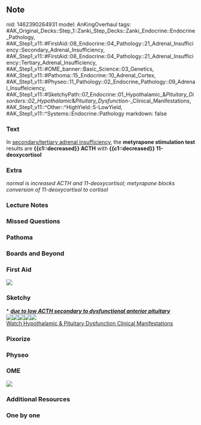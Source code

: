 ## Note
nid: 1462390264931
model: AnKingOverhaul
tags: #AK_Original_Decks::Step_1::Zanki_Step_Decks::Zanki_Endocrine::Endocrine_Pathology, #AK_Step1_v11::#FirstAid::08_Endocrine::04_Pathology::21_Adrenal_Insufficiency::Secondary_Adrenal_Insufficiency, #AK_Step1_v11::#FirstAid::08_Endocrine::04_Pathology::21_Adrenal_Insufficiency::Tertiary_Adrenal_Insufficiency, #AK_Step1_v11::#OME_banner::Basic_Science::03_Genetics, #AK_Step1_v11::#Pathoma::15_Endocrine::10_Adrenal_Cortex, #AK_Step1_v11::#Physeo::11_Pathology::02_Endocrine_Pathology::09_Adrenal_Insuffeiciency, #AK_Step1_v11::#SketchyPath::07_Endocrine::01_Hypothalamic_&_Pituitary_Disorders::02_Hypothalamic_&_Pituitary_Dysfunction_-_Clinical_Manifestations, #AK_Step1_v11::^Other::^HighYield::5-LowYield, #AK_Step1_v11::^Systems::Endocrine::Pathology
markdown: false

### Text
<div>
  <div>
    In <u>secondary/tertiary adrenal insufficiency</u>, the
    <b>metyrapone stimulation test</b> results are
    <b>{{c1::decreased}} ACTH</b> with <b>{{c1::decreased}}
    11-deoxycortisol</b>
  </div>
</div>

### Extra
<i>normal is increased ACTH and 11-deoxycortisol; metyrapone blocks
conversion of 11-deoxycortisol to cortisol</i>

### Lecture Notes


### Missed Questions


### Pathoma


### Boards and Beyond


### First Aid
<img src="tmpleNFj0.png">

### Sketchy
<div>
  * <i><b><u>due to low ACTH secondary to dysfunctional anterior
  pituitary</u></b></i>
</div>
<div><img src=
"Screen%20Shot%202020-03-18%20at%201.49.03%20PM.JPG"><img src=
"Screen%20Shot%202020-03-18%20at%201.49.16%20PM.JPG"><img src=
"Screen%20Shot%202020-03-18%20at%201.49.26%20PM.JPG"><img src=
"Screen%20Shot%202020-03-20%20at%206.34.03%20PM.JPG"><img src=
"Zoverall%20picture%20(108)_1566160514431.JPG"></div><a href=
"https://dashboard.sketchy.com/study/medical/courses/medical-pathophysiology/units/medical-pathophysiology-endocrine/videos/medical-pathophysiology-endocrine-hypothalamic-and-pituitary-disorders-hypothalamic-and-pituitary-dysfunction-clinical-manifestations?utm_source=anki&utm_medium=partnership&utm_campaign=february_update&utm_content=medical">Watch
Hypothalamic & Pituitary Dysfunction Clinical Manifestations</a>

### Pixorize


### Physeo


### OME
<div class="ome-widget">
  <a href=
  "https://onlinemeded.org/spa/secondary-hypertension?ref=anki"><img src="_OME_AnkiFlashcards_Topic_3.png"></a>
</div>

### Additional Resources


### One by one

